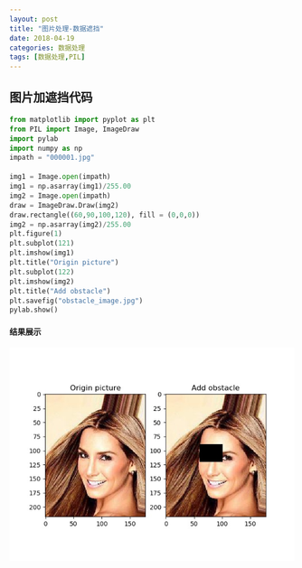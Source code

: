 ```yaml
---
layout: post
title: "图片处理-数据遮挡"
date: 2018-04-19
categories: 数据处理
tags: [数据处理,PIL]
---
```

## 图片加遮挡代码
```python
from matplotlib import pyplot as plt
from PIL import Image, ImageDraw
import pylab
import numpy as np
impath = "000001.jpg"

img1 = Image.open(impath)
img1 = np.asarray(img1)/255.00
img2 = Image.open(impath)
draw = ImageDraw.Draw(img2)
draw.rectangle((60,90,100,120), fill = (0,0,0))
img2 = np.asarray(img2)/255.00
plt.figure(1)
plt.subplot(121)
plt.imshow(img1)
plt.title("Origin picture")
plt.subplot(122)
plt.imshow(img2)
plt.title("Add obstacle")
plt.savefig("obstacle_image.jpg")
pylab.show()


```
#### 结果展示
![obstacle_image.jpg](https://github.com/mulanshine/mulanshine/raw/master/assets/pictures/obstacle_image.jpg )